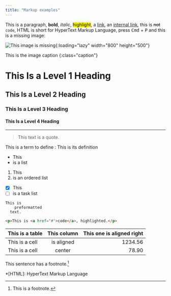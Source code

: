 ```yaml
---
title: "Markup examples"
---
```


This is a paragraph, **bold**, *italic*, <mark>highlight</mark>, a [link](http://example.com), an [internal link](#first-post), this is ~~not~~  `code`, HTML is short for HyperText Markup Language, press <kbd>Cmd</kbd> + <kbd>P</kbd> and this is a missing image:
 
![This image is missing](img/image-missing.png "This is the missing image title."){:loading="lazy" width="800" height="500"}

This is the image caption
{:class="caption"}
 
# This Is a Level 1 Heading

## This Is a Level 2 Heading

### This Is a Level 3 Heading

#### This Is a Level 4 Heading

***

> This text is a quote.

This is a term to define
:  This is its definition

- This
- is a list

1. This
1. is an ordered list

- [x] This
- [ ] is a task list

```
This is
    preformatted
  text.
```

``` html
<p>This is <a href="#">code</a>, highlighted.</p>
```

This is a table |This column |This one is aligned right |
----------------|:----------:|-------------------------:|
This is a cell  |is aligned  |1234.56                   |
This is a cell  |center      |78.90                     |


This sentence has a footnote.[^1]

[^1]: This is a footnote.

*[HTML]: HyperText Markup Language
